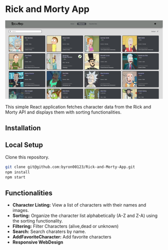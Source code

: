 # Rick and Morty  App

![Rick and Morty Characters](characters.jpg)

This simple React application fetches character data from the Rick and Morty API and displays them with sorting functionalities.

## Installation
## Local Setup

 Clone this repository.


```bash
git clone git@github.com:byron00123/Rick-and-Morty-App.git
npm install 
npm start
```
## Functionalities
* **Character Listing:** View a list of characters with their names and images.
* **Sorting:** Organize the character list alphabetically (A-Z and Z-A) using the sorting functionality.
* **Filtering:** Filter Characters (alive,dead or unknown)
* **Search:** Search  charaters by name.
* **AddFavoriteCharacter:** Add favorite characters
* **Responsive WebDesign**


